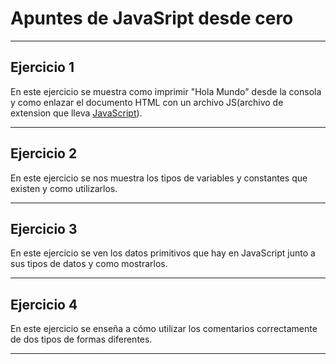 <h1>Apuntes de JavaSript desde cero</h1>

<hr>

<h2>Ejercicio 1</h2>

<p>
En este ejercicio se muestra como imprimir "Hola Mundo" desde la consola y como enlazar el documento HTML con un archivo JS(archivo de extension que lleva  <a href="https://developer.mozilla.org/es/docs/Web/JavaScript">JavaScript</a>).
<p>

<hr>

<h2>Ejercicio 2</h2>

<p>
En este ejercicio se nos muestra los tipos de variables y constantes que existen y como utilizarlos.
<p>

<hr>

<h2>Ejercicio 3</h2>

<p>
En este ejercicio se ven los datos primitivos que hay en JavaScript junto a sus tipos de datos y como mostrarlos.
<p>

<hr>

<h2>Ejercicio 4</h2>

<p>
En este ejercicio se enseña a cómo utilizar los comentarios correctamente de dos tipos de formas diferentes.
<p>

<hr>